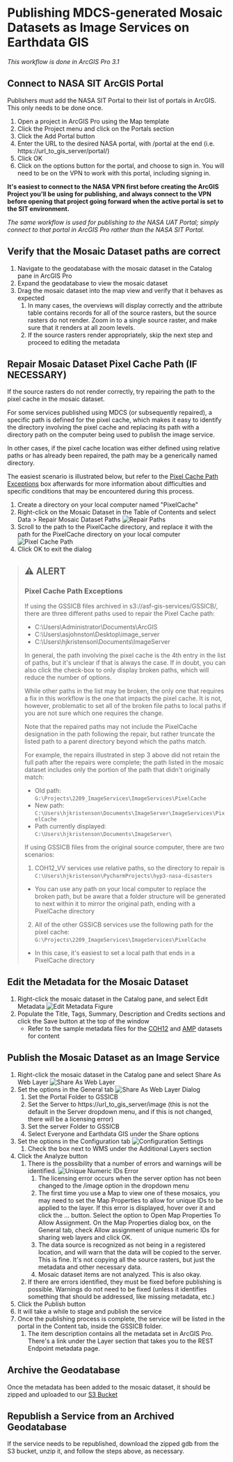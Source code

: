 # Publishing MDCS-generated Mosaic Datasets as Image Services on Earthdata GIS

*This workflow is done in ArcGIS Pro 3.1*

## Connect to NASA SIT ArcGIS Portal
Publishers must add the NASA SIT Portal to their list of portals in ArcGIS. This only needs to be done once.

1. Open a project in ArcGIS Pro using the Map template
2. Click the Project menu and click on the Portals section
3. Click the Add Portal button
4. Enter the URL to the desired NASA portal, with /portal at the end (i.e. https://url_to_gis_server/portal/)
5. Click OK
6. Click on the options button for the portal, and choose to sign in. You will need to be on the VPN to work with this portal, including signing in.

**It's easiest to connect to the NASA VPN first before creating the ArcGIS Project you'll be using for publishing, and always connect to the VPN before opening that project going forward when the active portal is set to the SIT environment.**

*The same workflow is used for publishing to the NASA UAT Portal; simply connect to that portal in ArcGIS Pro rather than the NASA SIT Portal.*

## Verify that the Mosaic Dataset paths are correct

1. Navigate to the geodatabase with the mosaic dataset in the Catalog pane in ArcGIS Pro
2. Expand the geodatabase to view the mosaic dataset
3. Drag the mosaic dataset into the map view and verify that it behaves as expected
   1. In many cases, the overviews will display correctly and the attribute table contains records for all of the source rasters, but the source rasters do not render. Zoom in to a single source raster, and make sure that it renders at all zoom levels.
   2. If the source rasters render appropriately, skip the next step and proceed to editing the metadata

## Repair Mosaic Dataset Pixel Cache Path (IF NECESSARY)

If the source rasters do not render correctly, try repairing the path to the pixel cache in the mosaic dataset.

For some services published using MDCS (or subsequently repaired), a specific path is defined for the pixel cache, which makes it easy to identify the directory involving the pixel cache and replacing its path with a directory path on the computer being used to publish the image service. 

In other cases, if the pixel cache location was either defined using relative paths or has already been repaired, the path may be a generically named directory.

The easiest scenario is illustrated below, but refer to the [Pixel Cache Path Exceptions](#pixel-cache-path-exceptions) box afterwards for more information about difficulties and specific conditions that may be encountered during this process.

1. Create a directory on your local computer named "PixelCache"
2. Right-click on the Mosaic Dataset in the Table of Contents and select Data > Repair Mosaic Dataset Paths
![Repair Paths](images/RepairPaths.PNG)
3. Scroll to the path to the PixelCache directory, and replace it with the path for the PixelCache directory on your local computer
![Pixel Cache Path](images/PixelCachePath.PNG)
4. Click OK to exit the dialog

> ## ⚠ ALERT
>### Pixel Cache Path Exceptions
>
>If using the GSSICB files archived in s3://asf-gis-services/GSSICB/, there are three different paths used to repair the Pixel Cache path: 
> 
>* C:\Users\Administrator\Documents\ArcGIS
>* C:\Users\asjohnston\Desktop\image_server
>* C:\Users\hjkristenson\Documents\ImageServer
>
>In general, the path involving the pixel cache is the 4th entry in the list of paths, but it's unclear if that is always the case. If in doubt, you can also click the check-box to only display broken paths, which will reduce the number of options. 
> 
> While other paths in the list may be broken, the only one that requires a fix in this workflow is the one that impacts the pixel cache. It is not, however, problematic to set all of the broken file paths to local paths if you are not sure which one requires the change.
>
>Note that the repaired paths may not include the PixelCache designation in the path following the repair, but rather truncate the listed path to a parent directory beyond which the paths match. 
> 
>For example, the repairs illustrated in step 3 above did not retain the full path after the repairs were complete; the path listed in the mosaic dataset includes only the portion of the path that didn't originally match:
>
>- Old path: `G:\Projects\2209_ImageServices\ImageServices\PixelCache`
>- New path: `C:\Users\hjkristenson\Documents\ImageServer\ImageServices\PixelCache`
>- Path currently displayed: `C:\Users\hjkristenson\Documents\ImageServer\ `
>
>If using GSSICB files from the original source computer, there are two scenarios: 
>1. COH12_VV services use relative paths, so the directory to repair is `C:\Users\hjkristenson\PycharmProjects\hyp3-nasa-disasters`
>   * You can use any path on your local computer to replace the broken path, but be aware that a folder structure will be generated to next within it to mirror the original path, ending with a PixelCache directory
>2. All of the other GSSICB services use the following path for the pixel cache: `G:\Projects\2209_ImageServices\ImageServices\PixelCache`
>   * In this case, it's easiest to set a local path that ends in a PixelCache directory


## Edit the Metadata for the Mosaic Dataset

1. Right-click the mosaic dataset in the Catalog pane, and select Edit Metadata
![Edit Metadata Figure](images/EditMetadata.PNG)
2. Populate the Title, Tags, Summary, Description and Credits sections and click the Save button at the top of the window
   * Refer to the sample metadata files for the [COH12](sample_metadata_COH12.txt) and [AMP](sample_metadata_AMP.txt) datasets for content

## Publish the Mosaic Dataset as an Image Service

1. Right-click the mosaic dataset in the Catalog pane and select Share As Web Layer
![Share As Web Layer](images/ShareAsWebLayer.PNG)
2. Set the options in the General tab
![Share As Web Layer Dialog](images/ShareAsWebLayerDialog.PNG)
   1. Set the Portal Folder to GSSICB
   2. Set the Server to https://url_to_gis_server/image (this is not the default in the Server dropdown menu, and if this is not changed, there will be a licensing error)
   3. Set the server Folder to GSSICB
   4. Select Everyone and Earthdata GIS under the Share options
3. Set the options in the Configuration tab
![Configuration Settings](images/WMS.PNG)
   1. Check the box next to WMS under the Additional Layers section
4. Click the Analyze button
   1. There is the possibility that a number of errors and warnings will be identified.
![Unique Numeric IDs Error](images/UniqueNumericIDs.PNG)
      1. The licensing error occurs when the server option has not been changed to the /image option in the dropdown menu
      2. The first time you use a Map to view one of these mosaics, you may need to set the Map Properties to allow for unique IDs to be applied to the layer. If this error is displayed, hover over it and click the ... button. Select the option to Open Map Properties To Allow Assignment. On the Map Properties dialog box, on the General tab, check Allow assignment of unique numeric IDs for sharing web layers and click OK. 
      3. The data source is recognized as not being in a registered location, and will warn that the data will be copied to the server. This is fine. It's not copying all the source rasters, but just the metadata and other necessary data.
      4. Mosaic dataset items are not analyzed. This is also okay.
   2. If there are errors identified, they must be fixed before publishing is possible. Warnings do not need to be fixed (unless it identifies something that should be addressed, like missing metadata, etc.)
5. Click the Publish button
6. It will take a while to stage and publish the service
7. Once the publishing process is complete, the service will be listed in the portal in the Content tab, inside the GSSICB folder.
   1. The item description contains all the metadata set in ArcGIS Pro. There's a link under the Layer section that takes you to the REST Endpoint metadata page.

## Archive the Geodatabase

Once the metadata has been added to the mosaic dataset, it should be zipped and uploaded to our [S3 Bucket](https://asf-gis-services.s3.us-west-2.amazonaws.com/GSSICB/)

## Republish a Service from an Archived Geodatabase

If the service needs to be republished, download the zipped gdb from the S3 bucket, unzip it, and follow the steps above, as necessary. 